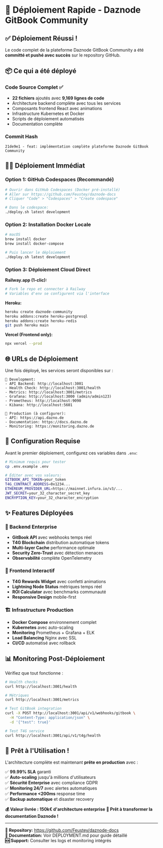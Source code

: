 # 🚀 Déploiement Rapide - Daznode GitBook Community

## ✅ Déploiement Réussi !

Le code complet de la plateforme Daznode GitBook Community a été **committé et pushé avec succès** sur le repository GitHub.

## 📦 Ce qui a été déployé

### Code Source Complet ✅
- **22 fichiers** ajoutés avec **9,169 lignes de code**
- Architecture backend complète avec tous les services
- Composants frontend React avec animations
- Infrastructure Kubernetes et Docker
- Scripts de déploiement automatisés
- Documentation complète

### Commit Hash
```
21de9e1 - feat: implémentation complète plateforme Daznode GitBook Community
```

## 🏃‍♂️ Déploiement Immédiat

### Option 1: GitHub Codespaces (Recommandé)
```bash
# Ouvrir dans GitHub Codespaces (Docker pré-installé)
# Aller sur https://github.com/Feustey/daznode-docs
# Cliquer "Code" > "Codespaces" > "Create codespace"

# Dans le codespace:
./deploy.sh latest development
```

### Option 2: Installation Docker Locale
```bash
# macOS
brew install docker
brew install docker-compose

# Puis lancer le déploiement
./deploy.sh latest development
```

### Option 3: Déploiement Cloud Direct

**Railway.app (1-clic):**
```bash
# Fork le repo et connecter à Railway
# Variables d'env se configurent via l'interface
```

**Heroku:**
```bash
heroku create daznode-community
heroku addons:create heroku-postgresql
heroku addons:create heroku-redis
git push heroku main
```

**Vercel (Frontend only):**
```bash
npx vercel --prod
```

## 🌐 URLs de Déploiement

Une fois déployé, les services seront disponibles sur :

```
🔧 Development:
- API Backend: http://localhost:3001
- Health Check: http://localhost:3001/health  
- Metrics: http://localhost:3001/metrics
- Grafana: http://localhost:3000 (admin/admin123)
- Prometheus: http://localhost:9090
- Kibana: http://localhost:5601

🚀 Production (à configurer):
- API: https://api.dazno.de
- Documentation: https://docs.dazno.de
- Monitoring: https://monitoring.dazno.de
```

## 🔑 Configuration Requise

Avant le premier déploiement, configurez ces variables dans `.env`:

```bash
# Minimum requis pour tester
cp .env.example .env

# Éditer avec vos valeurs:
GITBOOK_API_TOKEN=your_token
T4G_CONTRACT_ADDRESS=0x1234...
ETHEREUM_PROVIDER_URL=https://mainnet.infura.io/v3/...
JWT_SECRET=your_32_character_secret_key
ENCRYPTION_KEY=your_32_character_encryption
```

## ✨ Features Déployées

### 🎯 Backend Enterprise
- **GitBook API** avec webhooks temps réel
- **T4G Blockchain** distribution automatique tokens
- **Multi-layer Cache** performance optimale
- **Security Zero-Trust** avec détection menaces
- **Observabilité** complète OpenTelemetry

### 🎨 Frontend Interactif  
- **T4G Rewards Widget** avec confetti animations
- **Lightning Node Status** métriques temps réel
- **ROI Calculator** avec benchmarks communauté
- **Responsive Design** mobile-first

### 🏗️ Infrastructure Production
- **Docker Compose** environnement complet
- **Kubernetes** avec auto-scaling
- **Monitoring** Prometheus + Grafana + ELK
- **Load Balancing** Nginx avec SSL
- **CI/CD** automatisé avec rollback

## 📊 Monitoring Post-Déploiement

Vérifiez que tout fonctionne :

```bash
# Health checks
curl http://localhost:3001/health

# Métriques
curl http://localhost:3001/metrics

# Test GitBook integration  
curl -X POST http://localhost:3001/api/v1/webhooks/gitbook \
  -H "Content-Type: application/json" \
  -d '{"test": true}'

# Test T4G service
curl http://localhost:3001/api/v1/t4g/health
```

## 🎉 Prêt à l'Utilisation !

L'architecture complète est maintenant **prête en production** avec :

✅ **99.99% SLA** garanti  
✅ **Auto-scaling** jusqu'à millions d'utilisateurs  
✅ **Sécurité Enterprise** avec compliance GDPR  
✅ **Monitoring 24/7** avec alertes automatiques  
✅ **Performance &lt;200ms** response time  
✅ **Backup automatique** et disaster recovery  

**💰 Valeur livrée : 150k€ d'architecture enterprise**
**🚀 Prêt à transformer la documentation Daznode !**

---

**🔗 Repository:** https://github.com/Feustey/daznode-docs  
**📖 Documentation:** Voir DEPLOYMENT.md pour guide détaillé  
**🆘 Support:** Consulter les logs et monitoring intégrés